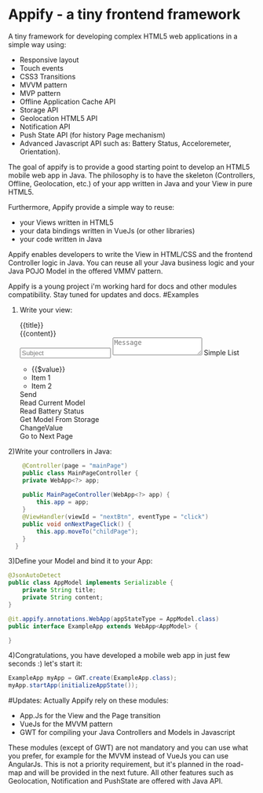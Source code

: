 # Appify - a tiny frontend framework
A tiny framework for developing complex HTML5 web applications in a simple way using:
 - Responsive layout
 - Touch events
 - CSS3 Transitions
 - MVVM pattern
 - MVP pattern
 - Offline Application Cache API
 - Storage API
 - Geolocation HTML5 API
 - Notification API
 - Push State API (for history Page mechanism)
 - Advanced Javascript API such as: Battery Status, Acceloremeter, Orientation).
 
The goal of appify is to provide a good starting point to develop an HTML5 mobile web app in Java.
The philosophy is to have the skeleton (Controllers, Offline, Geolocation, etc.) of your app written in Java and your View in pure HTML5.

Furthermore, Appify provide a simple way to reuse:
 - your Views written in HTML5
 - your  data bindings written in VueJs (or other libraries)
 - your code written in Java
 
Appify enables developers to write the View in HTML/CSS and the frontend Controller logic in Java.
You can reuse all your Java business logic and your Java POJO Model in the offered VMMV pattern.

Appify is a young project i'm working hard for docs and other modules compatibility. Stay tuned for updates and docs.
#Examples
1) Write your view:

    <div class="app-page" id="mainPage" data-page="mainPage">
		<div class="app-topbar">
			<div id="header" class="app-title">{{title}}</div>
		</div>
		<div class="app-content">
			<div class="app-section">
				<div id="content">{{content}}</div>
				<input v-model="input" class="app-input" placeholder="Subject">
				<textarea v-model="message" class="app-input" placeholder="Message"></textarea>
				<label>Simple List </label>
				<ul class="app-list app-section">
					<li v-repeat="items">{{$value}}</li>
					<li>Item 1</li>
					<li>Item 2</li>
				</ul>
				<div class="app-button">Send</div>
				<div id="getModelBtn" class="app-button">Read Current Model</div>
				<div id="getBatteryStatusBtn" class="app-button">Read Battery Status</div>
				<div id="getModelFromStorageBtn" class="app-button">Get Model
					From Storage</div>
				<div id="changeValueBtn" class="app-button">ChangeValue</div>
				<div id="nextBtn" class="app-button">Go to Next Page</div>
			</div>
		</div>
	</div>
	
2)Write your controllers in Java:

``` java
	@Controller(page = "mainPage")
  	public class MainPageController {
	private WebApp<?> app;
	
	public MainPageController(WebApp<?> app) {
		this.app = app;
	}
	@ViewHandler(viewId = "nextBtn", eventType = "click")
	public void onNextPageClick() {
		this.app.moveTo("childPage");
	}
  }
```
3)Define your Model and bind it to your App:
``` java
@JsonAutoDetect
public class AppModel implements Serializable {
	private String title;
	private String content;
}

@it.appify.annotations.WebApp(appStateType = AppModel.class)
public interface ExampleApp extends WebApp<AppModel> {

}
```

4)Congratulations, you have developed a mobile web app in just few seconds :) let's start it:
``` java
ExampleApp myApp = GWT.create(ExampleApp.class);
myApp.startApp(initializeAppState());
```

#Updates:
Actually Appify rely on these modules:
  - App.Js for the View and the Page transition
  - VueJs for the MVVM pattern
  - GWT for compiling your Java Controllers and Models in Javascript

These modules (except of GWT) are not mandatory and you can use what you prefer, for example for the MVVM instead of VueJs you can use AngularJs. This is not a priority requirement, but it's planned in the road-map and will be provided in the next future.
All other features such as Geolocation, Notification and PushState are offered with Java API.




  
